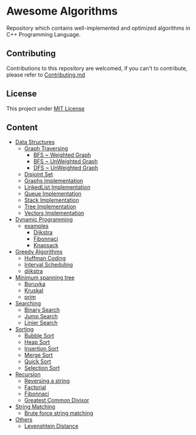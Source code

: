Awesome Algorithms
==============

Repository which contains well-implemented and optimized algorithms in C++ Programming Language.

Contributing
------------

Contributions to this repository are welcomed, if you can't to contribute, please refer to [Contributing.md](https://github.com/pacifiquem/awesome-algorithms/blob/main/CONTRIBUTING.md)

License
-------

This project under [MIT License](https://github.com/pacifiquem/awesome-algorithms/blob/main/LICENSE)

Content
-------

- [Data Structures](https://github.com/pacifiquem/awesome-algorithms/tree/main/src/Data%20Structures)
  - [Graph Traversing](https://github.com/pacifiquem/awesome-algorithms/tree/main/src/Data%20Structures/graph-traversing)
    - [BFS ~ Weighted Graph](https://github.com/pacifiquem/awesome-algorithms/blob/main/src/Data%20Structures/graph-traversing/graphs-BFS-weighted.cpp)
    - [BFS ~ UnWeighted Graph](https://github.com/pacifiquem/awesome-algorithms/blob/main/src/Data%20Structures/graph-traversing/graphs-BFS.cpp)
    - [DFS ~ UnWeighted Graph](https://github.com/pacifiquem/awesome-algorithms/blob/main/src/Data%20Structures/graph-traversing/graphs-DFS.cpp)
  - [Disjoint Set](https://github.com/pacifiquem/awesome-algorithms/blob/main/src/Data%20Structures/disjoint-set.cpp)
  - [Graphs Implementation](https://github.com/pacifiquem/awesome-algorithms/blob/main/src/Data%20Structures/graphs.cpp)
  - [LinkedList Implementation](https://github.com/pacifiquem/awesome-algorithms/blob/main/src/Data%20Structures/linkedlist.cpp)
  - [Queue Implementation](https://github.com/pacifiquem/awesome-algorithms/blob/main/src/Data%20Structures/queue.cpp)
  - [Stack Implementation](https://github.com/pacifiquem/awesome-algorithms/blob/main/src/Data%20Structures/stack.cpp)
  - [Tree Implementation](https://github.com/pacifiquem/awesome-algorithms/blob/main/src/Data%20Structures/tree.cpp)
  - [Vectors Implementation](https://github.com/pacifiquem/awesome-algorithms/blob/main/src/Data%20Structures/vectors.cpp)
- [Dynamic Programming](https://github.com/pacifiquem/awesome-algorithms/tree/main/src/Dynamic%20Programming)
  - [examples](https://github.com/pacifiquem/awesome-algorithms/tree/main/src/Dynamic%20Programming/examples)
    - [Dijkstra](https://github.com/pacifiquem/awesome-algorithms/blob/main/src/Dynamic%20Programming/examples/dijkstra.cpp)
    - [Fibonnaci](https://github.com/pacifiquem/awesome-algorithms/blob/main/src/Dynamic%20Programming/examples/fibonnaci.cpp)
    - [Knapsack](https://github.com/pacifiquem/awesome-algorithms/blob/main/src/Dynamic%20Programming/examples/knapsack.cpp)
- [Greedy Algorithms](https://github.com/pacifiquem/awesome-algorithms/tree/main/src/Greedy%20Algorithms)
  - [Huffman Coding](https://github.com/pacifiquem/awesome-algorithms/blob/main/src/Greedy%20Algorithms/Huffman%20Coding.cpp)
  - [Interval Scheduling](https://github.com/pacifiquem/awesome-algorithms/blob/main/src/Greedy%20Algorithms/Interval%20Scheduling.cpp)
  - [dijkstra](https://github.com/pacifiquem/awesome-algorithms/blob/main/src/Greedy%20Algorithms/dijkstra.cpp)
- [Minimum spanning tree](https://github.com/pacifiquem/awesome-algorithms/tree/main/src/Minimum%20Spanning%20Tree)
  - [Boruvka](https://github.com/pacifiquem/awesome-algorithms/blob/main/src/Minimum%20Spanning%20Tree/boruvka.cpp)
  - [Kruskal](https://github.com/pacifiquem/awesome-algorithms/blob/main/src/Minimum%20Spanning%20Tree/kruskal.cpp)
  - [prim](https://github.com/pacifiquem/awesome-algorithms/blob/main/src/Minimum%20Spanning%20Tree/prim.cpp)
- [Searching](https://github.com/pacifiquem/awesome-algorithms/tree/main/src/searching)
  - [Binary Search](https://github.com/pacifiquem/awesome-algorithms/blob/main/src/searching/binary.cpp)
  - [Jump Search](https://github.com/pacifiquem/awesome-algorithms/blob/main/src/searching/jump.cpp)
  - [Linier Search](https://github.com/pacifiquem/awesome-algorithms/blob/main/src/searching/linear.cpp)
- [Sorting](https://github.com/pacifiquem/awesome-algorithms/tree/main/src/sorting)
  - [Bubble Sort](https://github.com/pacifiquem/awesome-algorithms/blob/main/src/sorting/bubble.cpp)
  - [Heap Sort](https://github.com/pacifiquem/awesome-algorithms/blob/main/src/sorting/heap.cpp)
  - [Insertion Sort](https://github.com/pacifiquem/awesome-algorithms/blob/main/src/sorting/insertion.cpp)
  - [Merge Sort](https://github.com/pacifiquem/awesome-algorithms/blob/main/src/sorting/merge.cpp)
  - [Quick Sort](https://github.com/pacifiquem/awesome-algorithms/blob/main/src/sorting/quick.cpp)
  - [Selection Sort](https://github.com/pacifiquem/awesome-algorithms/blob/main/src/sorting/selection.cpp)
- [Recursion](https://github.com/pacifiquem/awesome-algorithms/blob/main/src/recursion)
  - [Reversing a string](https://github.com/pacifiquem/awesome-algorithms/blob/main/src/recursion/Reversing%20a%20String.cpp)
  - [Factorial](https://github.com/pacifiquem/awesome-algorithms/blob/main/src/recursion/factorial.cpp)
  - [Fibonnaci](https://github.com/pacifiquem/awesome-algorithms/blob/main/src/recursion/fibonnaci.cpp)
  - [Greatest Common Divisor](https://github.com/pacifiquem/awesome-algorithms/blob/main/src/recursion/Greatest%20Common%20Divisor.cpp)
- [String Matching](https://github.com/pacifiquem/awesome-algorithms/blob/main/src/String%20Matching)
  - [Brute force string matching](https://github.com/pacifiquem/awesome-algorithms/blob/main/src/String%20Matching/Brute-Force-String-Matching.cpp) 
- [Others](https://github.com/pacifiquem/awesome-algorithms/blob/main/src/others)
  - [Levenshtein Distance](https://github.com/pacifiquem/awesome-algorithms/blob/main/src/others/Levenshtein_distance.cpp)
